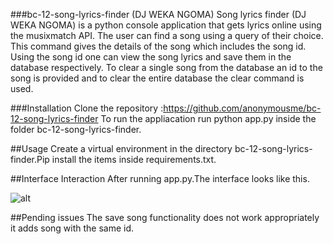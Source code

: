 ###bc-12-song-lyrics-finder
(DJ WEKA NGOMA)
Song lyrics finder (DJ WEKA NGOMA) is  a python console application that gets lyrics online using the musixmatch API. The user can find a song using a query of their choice. This command gives the details of the song which includes the song id. Using the song id one can view the song lyrics and save them in the database respectively. To clear a single song from the database an id to the song is provided and to clear the entire database the clear command is used. 

###Installation
Clone the repository :https://github.com/anonymousme/bc-12-song-lyrics-finder
To run the appliacation run python app.py inside the folder bc-12-song-lyrics-finder.

##Usage
Create a virtual environment in the directory bc-12-song-lyrics-finder.Pip install the items inside requirements.txt.

##Interface Interaction
After running app.py.The interface looks like this.

![alt](https://github.com/anonymousme/bc-12-song-lyrics-finder/blob/master/Capture.PNG "home")

##Pending issues
The save song functionality does not work appropriately it adds song with the same id.
